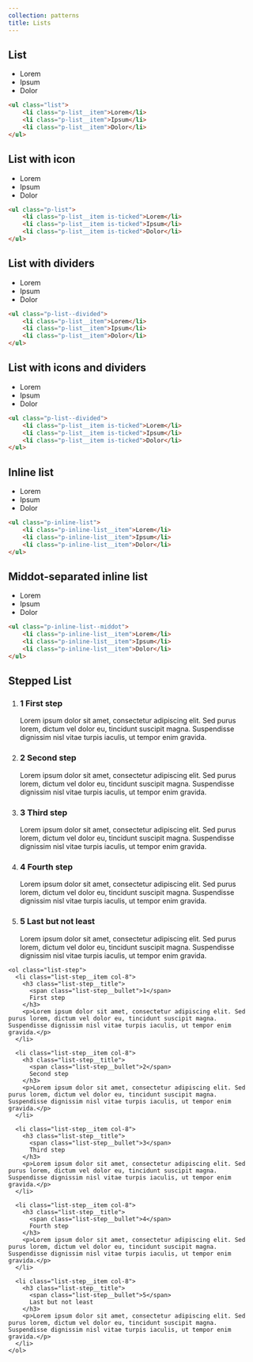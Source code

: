 ```yaml
---
collection: patterns
title: Lists
---
```


## List

<ul class="p-list">
    <li class="p-list__item">Lorem</li>
    <li class="p-list__item">Ipsum</li>
    <li class="p-list__item">Dolor</li>
</ul>

```html
<ul class="list">
    <li class="p-list__item">Lorem</li>
    <li class="p-list__item">Ipsum</li>
    <li class="p-list__item">Dolor</li>
</ul>
```

## List with icon

<ul class="p-list">
    <li class="p-list__item is-ticked">Lorem</li>
    <li class="p-list__item is-ticked">Ipsum</li>
    <li class="p-list__item is-ticked">Dolor</li>
</ul>

```html
<ul class="p-list">
    <li class="p-list__item is-ticked">Lorem</li>
    <li class="p-list__item is-ticked">Ipsum</li>
    <li class="p-list__item is-ticked">Dolor</li>
</ul>
```

## List with dividers

<ul class="p-list--divided">
    <li class="p-list__item">Lorem</li>
    <li class="p-list__item">Ipsum</li>
    <li class="p-list__item">Dolor</li>
</ul>

```html
<ul class="p-list--divided">
    <li class="p-list__item">Lorem</li>
    <li class="p-list__item">Ipsum</li>
    <li class="p-list__item">Dolor</li>
</ul>
```

## List with icons and dividers

<ul class="p-list--divided">
    <li class="p-list__item is-ticked">Lorem</li>
    <li class="p-list__item is-ticked">Ipsum</li>
    <li class="p-list__item is-ticked">Dolor</li>
</ul>

```html
<ul class="p-list--divided">
    <li class="p-list__item is-ticked">Lorem</li>
    <li class="p-list__item is-ticked">Ipsum</li>
    <li class="p-list__item is-ticked">Dolor</li>
</ul>
```

## Inline list

<ul class="p-inline-list">
    <li class="p-inline-list__item">Lorem</li>
    <li class="p-inline-list__item">Ipsum</li>
    <li class="p-inline-list__item">Dolor</li>
</ul>

```html
<ul class="p-inline-list">
    <li class="p-inline-list__item">Lorem</li>
    <li class="p-inline-list__item">Ipsum</li>
    <li class="p-inline-list__item">Dolor</li>
</ul>
```

## Middot-separated inline list

<ul class="p-inline-list--middot">
    <li class="p-inline-list__item">Lorem</li>
    <li class="p-inline-list__item">Ipsum</li>
    <li class="p-inline-list__item">Dolor</li>
</ul>

```html
<ul class="p-inline-list--middot">
    <li class="p-inline-list__item">Lorem</li>
    <li class="p-inline-list__item">Ipsum</li>
    <li class="p-inline-list__item">Dolor</li>
</ul>
```

## Stepped List

<ol class="list-step">
  <li class="list-step__item col-8">
    <h3 class="list-step__title">
      <span class="list-step__bullet">1</span>
      First step
    </h3>
    <p>Lorem ipsum dolor sit amet, consectetur adipiscing elit. Sed purus lorem, dictum vel dolor eu, tincidunt suscipit magna. Suspendisse dignissim nisl vitae turpis iaculis, ut tempor enim gravida.</p>
  </li>

  <li class="list-step__item col-8">
    <h3 class="list-step__title">
      <span class="list-step__bullet">2</span>
      Second step
    </h3>
    <p>Lorem ipsum dolor sit amet, consectetur adipiscing elit. Sed purus lorem, dictum vel dolor eu, tincidunt suscipit magna. Suspendisse dignissim nisl vitae turpis iaculis, ut tempor enim gravida.</p>
  </li>

  <li class="list-step__item col-8">
    <h3 class="list-step__title">
      <span class="list-step__bullet">3</span>
      Third step
    </h3>
    <p>Lorem ipsum dolor sit amet, consectetur adipiscing elit. Sed purus lorem, dictum vel dolor eu, tincidunt suscipit magna. Suspendisse dignissim nisl vitae turpis iaculis, ut tempor enim gravida.</p>
  </li>

  <li class="list-step__item col-8">
    <h3 class="list-step__title">
      <span class="list-step__bullet">4</span>
      Fourth step
    </h3>
    <p>Lorem ipsum dolor sit amet, consectetur adipiscing elit. Sed purus lorem, dictum vel dolor eu, tincidunt suscipit magna. Suspendisse dignissim nisl vitae turpis iaculis, ut tempor enim gravida.</p>
  </li>

  <li class="list-step__item col-8">
    <h3 class="list-step__title">
      <span class="list-step__bullet">5</span>
      Last but not least
    </h3>
    <p>Lorem ipsum dolor sit amet, consectetur adipiscing elit. Sed purus lorem, dictum vel dolor eu, tincidunt suscipit magna. Suspendisse dignissim nisl vitae turpis iaculis, ut tempor enim gravida.</p>
  </li>
</ol>

```
<ol class="list-step">
  <li class="list-step__item col-8">
    <h3 class="list-step__title">
      <span class="list-step__bullet">1</span>
      First step
    </h3>
    <p>Lorem ipsum dolor sit amet, consectetur adipiscing elit. Sed purus lorem, dictum vel dolor eu, tincidunt suscipit magna. Suspendisse dignissim nisl vitae turpis iaculis, ut tempor enim gravida.</p>
  </li>

  <li class="list-step__item col-8">
    <h3 class="list-step__title">
      <span class="list-step__bullet">2</span>
      Second step
    </h3>
    <p>Lorem ipsum dolor sit amet, consectetur adipiscing elit. Sed purus lorem, dictum vel dolor eu, tincidunt suscipit magna. Suspendisse dignissim nisl vitae turpis iaculis, ut tempor enim gravida.</p>
  </li>

  <li class="list-step__item col-8">
    <h3 class="list-step__title">
      <span class="list-step__bullet">3</span>
      Third step
    </h3>
    <p>Lorem ipsum dolor sit amet, consectetur adipiscing elit. Sed purus lorem, dictum vel dolor eu, tincidunt suscipit magna. Suspendisse dignissim nisl vitae turpis iaculis, ut tempor enim gravida.</p>
  </li>

  <li class="list-step__item col-8">
    <h3 class="list-step__title">
      <span class="list-step__bullet">4</span>
      Fourth step
    </h3>
    <p>Lorem ipsum dolor sit amet, consectetur adipiscing elit. Sed purus lorem, dictum vel dolor eu, tincidunt suscipit magna. Suspendisse dignissim nisl vitae turpis iaculis, ut tempor enim gravida.</p>
  </li>

  <li class="list-step__item col-8">
    <h3 class="list-step__title">
      <span class="list-step__bullet">5</span>
      Last but not least
    </h3>
    <p>Lorem ipsum dolor sit amet, consectetur adipiscing elit. Sed purus lorem, dictum vel dolor eu, tincidunt suscipit magna. Suspendisse dignissim nisl vitae turpis iaculis, ut tempor enim gravida.</p>
  </li>
</ol>
```

